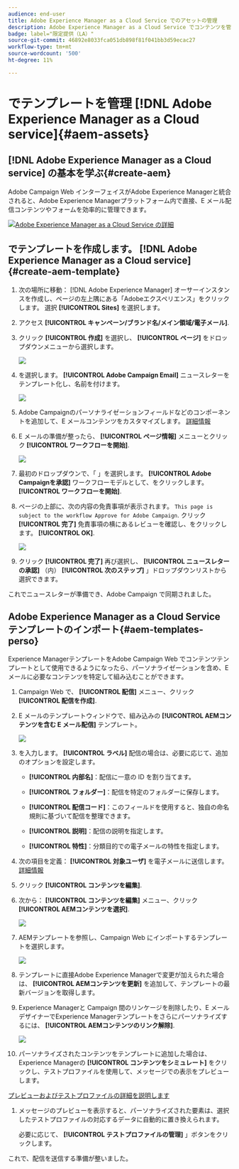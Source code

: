 ```yaml
---
audience: end-user
title: Adobe Experience Manager as a Cloud Service でのアセットの管理
description: Adobe Experience Manager as a Cloud Service でコンテンツを管理する方法を説明します
badge: label="限定提供（LA）"
source-git-commit: 46892e8033fca051db898f81f041bb3d59ecac27
workflow-type: tm+mt
source-wordcount: '500'
ht-degree: 11%

---
```


# でテンプレートを管理 [!DNL Adobe Experience Manager as a Cloud service]{#aem-assets}

## [!DNL Adobe Experience Manager as a Cloud service] の基本を学ぶ{#create-aem}

Adobe Campaign Web インターフェイスがAdobe Experience Managerと統合されると、Adobe Experience Managerプラットフォーム内で直接、E メール配信コンテンツやフォームを効率的に管理できます。

![](assets/do-not-localize/book.png)[Adobe Experience Manager as a Cloud Service の詳細](https://experienceleague.adobe.com/docs/experience-manager-cloud-service/content/sites/authoring/getting-started/quick-start.html?lang=en)

## でテンプレートを作成します。 [!DNL Adobe Experience Manager as a Cloud service]{#create-aem-template}

1. 次の場所に移動： [!DNL Adobe Experience Manager] オーサーインスタンスを作成し、ページの左上隅にある「Adobeエクスペリエンス」をクリックします。 選択 **[!UICONTROL Sites]** を選択します。

1. アクセス **[!UICONTROL キャンペーン/ブランド名/メイン領域/電子メール]**.

1. クリック **[!UICONTROL 作成]** を選択し、 **[!UICONTROL ページ]** をドロップダウンメニューから選択します。

   ![](assets/aem_1.png)

1. を選択します。 **[!UICONTROL Adobe Campaign Email]** ニュースレターをテンプレート化し、名前を付けます。

   ![](assets/aem_2.png)

1. Adobe Campaignのパーソナライゼーションフィールドなどのコンポーネントを追加して、E メールコンテンツをカスタマイズします。 [詳細情報](https://experienceleague.adobe.com/docs/experience-manager-65/content/sites/authoring/aem-adobe-campaign/campaign.html?lang=en#editing-email-content)

1. E メールの準備が整ったら、 **[!UICONTROL ページ情報]** メニューとクリック **[!UICONTROL ワークフローを開始]**.

   ![](assets/aem_3.png)

1. 最初のドロップダウンで、「 」を選択します。 **[!UICONTROL Adobe Campaignを承認]** ワークフローモデルとして、をクリックします。 **[!UICONTROL ワークフローを開始]**.

1. ページの上部に、次の内容の免責事項が表示されます。 `This page is subject to the workflow Approve for Adobe Campaign`. クリック **[!UICONTROL 完了]** 免責事項の横にあるレビューを確認し、をクリックします。 **[!UICONTROL OK]**.

   ![](assets/aem_4.png)

1. クリック **[!UICONTROL 完了]** 再び選択し、 **[!UICONTROL ニュースレターの承認]** （内） **[!UICONTROL 次のステップ]** 」ドロップダウンリストから選択できます。

これでニュースレターが準備でき、Adobe Campaign で同期されました。

## Adobe Experience Manager as a Cloud Service テンプレートのインポート{#aem-templates-perso}

Experience ManagerテンプレートをAdobe Campaign Web でコンテンツテンプレートとして使用できるようになったら、パーソナライゼーションを含め、E メールに必要なコンテンツを特定して組み込むことができます。

1. Campaign Web で、 **[!UICONTROL 配信]** メニュー、クリック **[!UICONTROL 配信を作成]**.

1. E メールのテンプレートウィンドウで、組み込みの **[!UICONTROL AEMコンテンツを含む E メール配信]** テンプレート。

   ![](assets/aem_5.png)

1. を入力します。 **[!UICONTROL ラベル]** 配信の場合は、必要に応じて、追加のオプションを設定します。

   * **[!UICONTROL 内部名]**：配信に一意の ID を割り当てます。

   * **[!UICONTROL フォルダー]**：配信を特定のフォルダーに保存します。

   * **[!UICONTROL 配信コード]**：このフィールドを使用すると、独自の命名規則に基づいて配信を整理できます。

   * **[!UICONTROL 説明]**：配信の説明を指定します。

   * **[!UICONTROL 特性]**：分類目的での電子メールの特性を指定します。

1. 次の項目を定義： **[!UICONTROL 対象ユーザ]** を電子メールに送信します。 [詳細情報](../email/create-email.md#define-audience)

1. クリック **[!UICONTROL コンテンツを編集]**.

1. 次から： **[!UICONTROL コンテンツを編集]** メニュー、クリック **[!UICONTROL AEMコンテンツを選択]**.

   ![](assets/aem_6.png)

1. AEMテンプレートを参照し、Campaign Web にインポートするテンプレートを選択します。

   ![](assets/aem_8.png)

1. テンプレートに直接Adobe Experience Managerで変更が加えられた場合は、 **[!UICONTROL AEMコンテンツを更新]** を追加して、テンプレートの最新バージョンを取得します。

1. Experience Managerと Campaign 間のリンケージを削除したり、E メールデザイナーでExperience Managerテンプレートをさらにパーソナライズするには、 **[!UICONTROL AEMコンテンツのリンク解除]**.

   ![](assets/aem_9.png)

1. パーソナライズされたコンテンツをテンプレートに追加した場合は、Experience Managerの **[!UICONTROL コンテンツをシミュレート]** をクリックし、テストプロファイルを使用して、メッセージでの表示をプレビューします。

[プレビューおよびテストプロファイルの詳細を説明します](../preview-test/preview-content.md)

1. メッセージのプレビューを表示すると、パーソナライズされた要素は、選択したテストプロファイルの対応するデータに自動的に置き換えられます。

   必要に応じて、 **[!UICONTROL テストプロファイルの管理]** 」ボタンをクリックします。

これで、配信を送信する準備が整いました。
